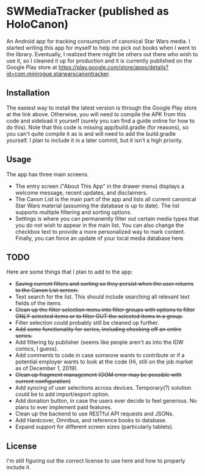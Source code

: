 # SWMediaTracker (published as HoloCanon)
An Android app for tracking consumption of canonical Star Wars media. I started writing this app for myself to help me pick out books when I went to the library. Eventually, I realized there might be others out there who wish to use it, so I cleaned it up for production and it is currently published on the Google Play store at https://play.google.com/store/apps/details?id=com.minirogue.starwarscanontracker.

## Installation
The easiest way to install the latest version is through the Google Play store at the link above. Otherwise, you will need to compile the APK from this code and sideload it yourself (surely you can find a guide online for how to do this). Note that this code is missing app/build.gradle (for reasons), so you can't quite compile it as is and will need to add the build.gradle yourself. I plan to include it in a later commit, but it isn't a high priority.

## Usage
The app has three main screens.
* The entry screen ("About This App" in the drawer menu) displays a welcome message, recent updates, and disclaimers.
* The Canon List is the main part of the app and lists all current canonical Star Wars material (assuming the database is up to date). The list supports multiple filtering and sorting options.
* Settings is where you can permanently filter out certain media types that you do not wish to appear in the main list. You can also change the checkbox text to provide a more personalized way to mark content. Finally, you can force an update of your local media database here.

## TODO
Here are some things that I plan to add to the app:
* ~~Saving current filters and sorting so they persist when the user returns to the Canon List screen.~~
* Text search for the list. This should include searching all relevant text fields of the items.
* ~~Clean up the filter selection menu into filter groups with options to filter ONLY selected items or to filter OUT the selected items in a group.~~
* Filter selection could probably still be cleaned up further.
* ~~Add some functionality for series, including checking off an entire series.~~
* Add filtering by publisher (seems like people aren't as into the IDW comics, I guess).
* Add comments to code in case someone wants to contribute or if a potential employer wants to look at the code (Hi, still on the job market as of December 1, 2019).
* ~~Clean up fragment management (OOM error may be possible with current configuration)~~
* Add syncing of user selections across devices. Temporary(?) solution could be to add import/export option.
* Add donation button, in case the users ever decide to feel generous. No plans to ever implement paid features.
* Clean up the backend to use RESTful API requests and JSONs.
* Add Hardcover, Omnibus, and reference books to database.
* Expand support for different screen sizes (particularly tablets).

## License
I'm still figuring out the correct license to use here and how to properly include it.
